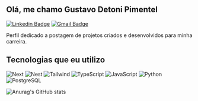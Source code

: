 ## Olá, me chamo Gustavo Detoni Pimentel
[![Linkedin Badge](https://img.shields.io/badge/-LinkedIn-0077b5?style=flat-square&logo=Linkedin&logoColor=white=https://www.linkedin.com/in/gustavodetoni/)](https://www.linkedin.com/in/gustavodetoni/)
[![Gmail Badge](https://img.shields.io/badge/-gustavodetoni2407@gmail.com-0077b5?style=flat-square&logo=Gmail&logoColor=white&link=mailto:gustavodetoni2407@gmail.com)](mailto:gustavodetoni2407@gmail.com)

Perfil dedicado a postagem de projetos criados e desenvolvidos para minha carreira.

## Tecnologias que eu utilizo 

![Next](https://img.shields.io/badge/Next-black?style=for-the-badge&logo=next.js&logoColor=white)
![Nest](https://img.shields.io/badge/nestjs-%23E0234E.svg?style=for-the-badge&logo=nestjs&logoColor=white)
![Tailwind](https://img.shields.io/badge/tailwindcss-%2338B2AC.svg?style=for-the-badge&logo=tailwind-css&logoColor=white)
![TypeScript](https://img.shields.io/badge/TypeScript-007ACC?style=for-the-badge&logo=typescript&logoColor=white)
![JavaScript](https://img.shields.io/badge/JavaScript-F7DF1E?style=for-the-badge&logo=javascript&logoColor=black)
![Python](https://img.shields.io/badge/python-3670A0?style=for-the-badge&logo=python&logoColor=ffdd54)
![PostgreSQL](https://img.shields.io/badge/PostgreSQL-000?style=for-the-badge&logo=postgresql)

![Anurag's GitHub stats](https://github-readme-stats.vercel.app/api?username=gustavodetoni&theme=github_dark_dimmed&show_icons=true)
